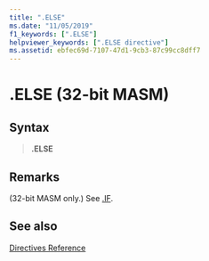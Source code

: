 ```yaml
---
title: ".ELSE"
ms.date: "11/05/2019"
f1_keywords: [".ELSE"]
helpviewer_keywords: [".ELSE directive"]
ms.assetid: ebfec69d-7107-47d1-9cb3-87c99cc8dff7
---
```

# .ELSE (32-bit MASM)

## Syntax

> **.ELSE**

## Remarks

(32-bit MASM only.) See [.IF](../../assembler/masm/dot-if.md). 

## See also

[Directives Reference](../../assembler/masm/directives-reference.md)<br/>